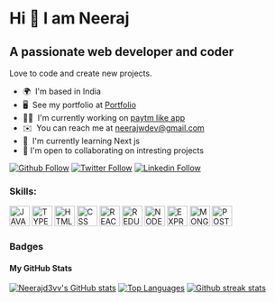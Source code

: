 # Hi 👋 I am Neeraj
## A passionate web developer and coder
Love to code and create new projects.

* 🌍  I'm based in India 
* 🖥️  See my portfolio at [Portfolio](https://react-framer-portfolio.netlify.app/)
* 👨‍💻  I'm currently working on [paytm like app](https://github.com/Neerajd3vv/Paytm-Basic)
* ✉️  You can reach me at [neerajwdev@gmail.com](mailto:neerajwdev@gmail.com)
* 🧠  I'm currently learning Next js
* 🤝  I'm open to collaborating on intresting projects


[![Github Follow](https://img.shields.io/badge/Github-100000?style=badge&logo=github&logoColor=white)](https://github.com/Neerajd3vv)
[![Twitter Follow](https://img.shields.io/badge/Twitter-1DA1F2?style=badge&logo=twitter&logoColor=white)](https://twitter.com/NeerajbhattW)
[![Linkedin Follow](https://img.shields.io/badge/Linkedin-0077B5?style=badge&logo=linkedin&logoColor=white)](https://www.linkedin.com/in/neeraj-bhatt-984b992b2/)


<h3 align="left">Skills:</h3>
<p align="left">

<a href="https://www.javascript.com/" target="_blank" rel="noreferrer"><img src="https://cdn.jsdelivr.net/gh/devicons/devicon/icons/javascript/javascript-original.svg" width="36" height="36" alt="JAVASCRIPT" /></a>
<a href="https://www.typescriptlang.org/" target="_blank" rel="noreferrer"><img src="https://cdn.jsdelivr.net/gh/devicons/devicon/icons/typescript/typescript-original.svg" width="36" height="36" alt="TYPESCRIPT" /></a>
<a href="https://developer.mozilla.org/en-US/docs/Web/HTML" target="_blank" rel="noreferrer"><img src="https://cdn.jsdelivr.net/gh/devicons/devicon/icons/html5/html5-original.svg" width="36" height="36" alt="HTML" /></a> 
<a href="https://developer.mozilla.org/en-US/docs/Web/CSS" target="_blank" rel="noreferrer"><img src="https://cdn.jsdelivr.net/gh/devicons/devicon/icons/css3/css3-original.svg" width="36" height="36" alt="CSS" /></a> 
<a href="https://reactjs.org/" target="_blank" rel="noreferrer"><img src="https://cdn.jsdelivr.net/gh/devicons/devicon/icons/react/react-original.svg" width="36" height="36" alt="REACT" /></a> 
<a href="https://redux.js.org/" target="_blank" rel="noreferrer"><img src="https://cdn.jsdelivr.net/gh/devicons/devicon/icons/redux/redux-original.svg" width="36" height="36" alt="REDUX" /></a> 
<a href="https://nodejs.org/en/" target="_blank" rel="noreferrer"><img src="https://cdn.jsdelivr.net/gh/devicons/devicon/icons/nodejs/nodejs-original.svg" width="36" height="36" alt="NODEJS" /></a> 
<a href="https://expressjs.com/" target="_blank" rel="noreferrer"><img src="https://cdn.jsdelivr.net/gh/devicons/devicon/icons/express/express-original.svg" width="36" height="36" alt="EXPRESS" /></a> 
<a href="https://www.mongodb.com/" target="_blank" rel="noreferrer"><img src="https://cdn.jsdelivr.net/gh/devicons/devicon/icons/mongodb/mongodb-original.svg" width="36" height="36" alt="MONGODB" /></a> 
<a href="https://www.postgresql.org/" target="_blank" rel="noreferrer"><img src="https://cdn.jsdelivr.net/gh/devicons/devicon/icons/postgresql/postgresql-original.svg" width="36" height="36" alt="POSTGRESQL" /></a> 

</p>


### Badges

<h4>My GitHub Stats</h4>
<a href="http://www.github.com/Neerajd3vv"><img src="https://github-readme-stats.vercel.app/api?username=Neerajd3vv&show_icons=true&title_color=70a5fd&icon_color=bf91f3&text_color=38bdae&bg_color=1a1b27&hide_border=true" alt="Neerajd3vv's GitHub stats" /></a>
<a href="http://www.github.com/Neerajd3vv"><img src="https://github-readme-stats.vercel.app/api/top-langs/?username=Neerajd3vv&langs_count=3&title_color=70a5fd&icon_color=bf91f3&text_color=38bdae&bg_color=1a1b27&hide_border=true" alt="Top Languages"/></a>
<a href="http://www.github.com/Neerajd3vv"><img src="https://github-readme-streak-stats.herokuapp.com/?user=Neerajd3vv&stroke=70a5fd&background=1a1b27&ring=70a5fd&fire=bf91f3&currStreakNum=bf91f3&currStreakLabel=bf91f3&sideNums=70a5fd&sideLabels=70a5fd&dates=38bdae&hide_border=true" alt="Github streak stats"/></a>



